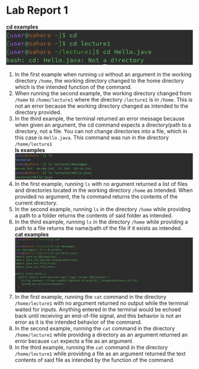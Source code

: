 # Lab Report 1
**cd examples**\
![Image](images/lab-report1-cd.png)
1. In the first example when running `cd` without an argument in the working directory `/home`, the working directory changed to the home directory which is the intended function of the command.
2. When running the second example, the working directory changed from `/home` to `/home/lecture1` where the directory `/lecture1` is in `/home`. This is not an error because the working directory changed as intended to the directory provided.
3. In the third example, the terminal returned an error message because when given an argument, the cd command expects a directory/path to a directory, not a file. You can not change directories into a file, which in this case is `Hello.java`. This command was run in the directory `/home/lecture1`\
**ls examples**
![Image](images/lab-report1-ls.png)
1. In the first example, running `ls` with no argument returned a list of files and directories located in the working directory `/home` as intended. When provided no argument, the ls command returns the contents of the current directory.
2. In the second example, running `ls` in the directory `/home` while providing a path to a folder returns the contents of said folder as intended.
3. In the third example, running `ls` in the directory `/home` while providing a path to a file returns the name/path of the file if it exists as intended. \
**cat examples**
![Image](images/lab-report1-cat.png)
1. In the first example, running the `cat` command in the directory `/home/lecture1` with no argument returned no output while the terminal waited for inputs. Anything entered in the terminal would be echoed back until receiving an end-of-file signal, and this behavior is not an error as it is the intended behavior of the command.
2. In the second example, running the `cat` command in the directory `/home/lecture1` while providing a directory as an argument returned an error because `cat` expects a file as an argument.
3. In the third example, running the `cat` command in the directory `/home/lecture1` while providing a file as an argument returned the text contents of said file as intended by the function of the command.


